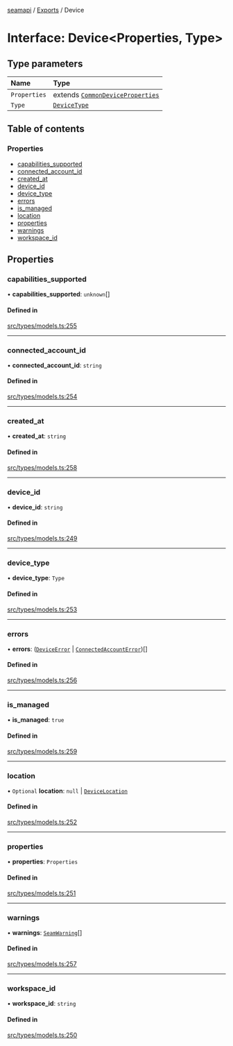 [seamapi](../README.md) / [Exports](../modules.md) / Device

# Interface: Device<Properties, Type\>

## Type parameters

| Name | Type |
| :------ | :------ |
| `Properties` | extends [`CommonDeviceProperties`](../modules.md#commondeviceproperties) |
| `Type` | [`DeviceType`](../modules.md#devicetype) |

## Table of contents

### Properties

- [capabilities\_supported](Device.md#capabilities_supported)
- [connected\_account\_id](Device.md#connected_account_id)
- [created\_at](Device.md#created_at)
- [device\_id](Device.md#device_id)
- [device\_type](Device.md#device_type)
- [errors](Device.md#errors)
- [is\_managed](Device.md#is_managed)
- [location](Device.md#location)
- [properties](Device.md#properties)
- [warnings](Device.md#warnings)
- [workspace\_id](Device.md#workspace_id)

## Properties

### capabilities\_supported

• **capabilities\_supported**: `unknown`[]

#### Defined in

[src/types/models.ts:255](https://github.com/seamapi/javascript/blob/main/src/types/models.ts#L255)

___

### connected\_account\_id

• **connected\_account\_id**: `string`

#### Defined in

[src/types/models.ts:254](https://github.com/seamapi/javascript/blob/main/src/types/models.ts#L254)

___

### created\_at

• **created\_at**: `string`

#### Defined in

[src/types/models.ts:258](https://github.com/seamapi/javascript/blob/main/src/types/models.ts#L258)

___

### device\_id

• **device\_id**: `string`

#### Defined in

[src/types/models.ts:249](https://github.com/seamapi/javascript/blob/main/src/types/models.ts#L249)

___

### device\_type

• **device\_type**: `Type`

#### Defined in

[src/types/models.ts:253](https://github.com/seamapi/javascript/blob/main/src/types/models.ts#L253)

___

### errors

• **errors**: ([`DeviceError`](DeviceError.md) \| [`ConnectedAccountError`](ConnectedAccountError.md))[]

#### Defined in

[src/types/models.ts:256](https://github.com/seamapi/javascript/blob/main/src/types/models.ts#L256)

___

### is\_managed

• **is\_managed**: ``true``

#### Defined in

[src/types/models.ts:259](https://github.com/seamapi/javascript/blob/main/src/types/models.ts#L259)

___

### location

• `Optional` **location**: ``null`` \| [`DeviceLocation`](../modules.md#devicelocation)

#### Defined in

[src/types/models.ts:252](https://github.com/seamapi/javascript/blob/main/src/types/models.ts#L252)

___

### properties

• **properties**: `Properties`

#### Defined in

[src/types/models.ts:251](https://github.com/seamapi/javascript/blob/main/src/types/models.ts#L251)

___

### warnings

• **warnings**: [`SeamWarning`](SeamWarning.md)[]

#### Defined in

[src/types/models.ts:257](https://github.com/seamapi/javascript/blob/main/src/types/models.ts#L257)

___

### workspace\_id

• **workspace\_id**: `string`

#### Defined in

[src/types/models.ts:250](https://github.com/seamapi/javascript/blob/main/src/types/models.ts#L250)
